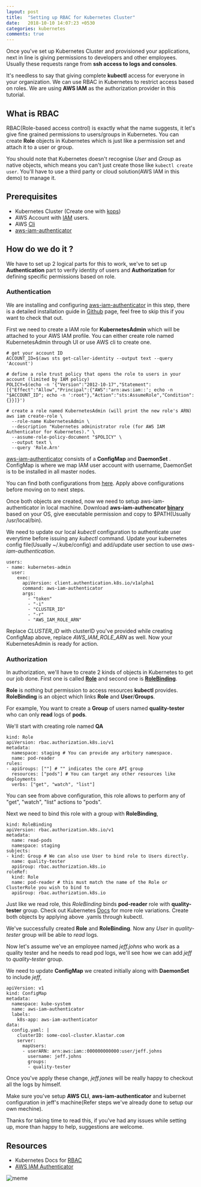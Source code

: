 ```yaml
---
layout: post
title:  "Setting up RBAC for Kubernetes Cluster"
date:   2018-10-10 14:07:23 +0530
categories: kubernetes
comments: true
---
```


Once you've set up Kubernetes Cluster and provisioned your applications, next in line is giving permissions to
developers and other employees. Usually these requests range from __ssh access to logs and consoles__.

It's needless to say that giving complete __kubectl__ access for everyone in your organization. We can use  RBAC in Kubernetes to
restrict access based on roles. We are using __AWS IAM__ as the authorization provider in this tutorial.

## What is RBAC

RBAC(Role-based access control) is exactly what the name suggests, it let's give fine grained permissions to users/groups
in Kubernetes. You can create __Role__ objects in Kubernetes which is just like a permission set and attach it to a user
or group.

You should note that Kubernetes doesn't recognise _User_ and _Group_ as native objects, which means you can't just
create those like `kubectl create user`. You'll have to use a third party or cloud solution(AWS IAM in this demo) to manage it.

## Prerequisites

- Kubernetes Cluster (Create one with [kops](https://github.com/kubernetes/kops))
- AWS Account with [IAM](https://aws.amazon.com/iam/) users.
- AWS [Cli](https://github.com/aws/aws-cli)
- [aws-iam-authenticator](https://github.com/kubernetes-sigs/aws-iam-authenticator)

## How do we do it ?

We have to set up 2 logical parts for this to work, we've to set up __Authentication__ part to verify identity of
users and __Authorization__ for defining specific permissions based on role.

### Authentication
We are installing and configuring [aws-iam-authenticator](https://github.com/kubernetes-sigs/aws-iam-authenticator) in this
step, there is a detailed installation guide in [Github](https://github.com/kubernetes-sigs/aws-iam-authenticator) page,
feel free to skip this if you want to check that out.


First we need to create a IAM role for __KubernetesAdmin__ which will be attached to your AWS IAM profile. You can either
create role named KubernetesAdmin through UI or use AWS cli to create one.
```
# get your account ID
ACCOUNT_ID=$(aws sts get-caller-identity --output text --query 'Account')

# define a role trust policy that opens the role to users in your account (limited by IAM policy)
POLICY=$(echo -n '{"Version":"2012-10-17","Statement":[{"Effect":"Allow","Principal":{"AWS":"arn:aws:iam::'; echo -n "$ACCOUNT_ID"; echo -n ':root"},"Action":"sts:AssumeRole","Condition":{}}]}')

# create a role named KubernetesAdmin (will print the new role's ARN)
aws iam create-role \
  --role-name KubernetesAdmin \
  --description "Kubernetes administrator role (for AWS IAM Authenticator for Kubernetes)." \
  --assume-role-policy-document "$POLICY" \
  --output text \
  --query 'Role.Arn'
```

[aws-iam-authenticator](https://github.com/kubernetes-sigs/aws-iam-authenticator) consists of a __ConfigMap__ and __DaemonSet__
. ConfigMap is where we map IAM user account with username, DaemonSet is to be installed in all master nodes.

You can find both configurations from [here](https://github.com/kubernetes-sigs/aws-iam-authenticator/blob/master/example.yaml).
Apply above configurations before moving on to next steps.

Once both objects are created, now we need to setup aws-iam-authenticator in local machine. Download
__aws-iam-authencator [binary](https://github.com/kubernetes-sigs/aws-iam-authenticator/releases)__ based on your OS, give
executable permission and copy to $PATH(Usually /usr/local/bin).

We need to update our local _kubectl_ configuration to authenticate user everytime before issuing any _kubectl_ command.
Update your kubernetes config file(Usually ~/.kube/config) and add/update user section to use _aws-iam-authentication_.
```
users:
- name: kubernetes-admin
  user:
    exec:
      apiVersion: client.authentication.k8s.io/v1alpha1
      command: aws-iam-authenticator
      args:
        - "token"
        - "-i"
        - "CLUSTER_ID"
        - "-r"
        - "AWS_IAM_ROLE_ARN"
```
Replace _CLUSTER\_ID_ with clusterID you've provided while creating ConfigMap above, replace _AWS\_IAM\_ROLE\_ARN_ as well.
Now your KubernetesAdmin is ready for action.

### Authorization

In authorization, we'll have to create 2 kinds of objects in Kubernetes to get our job done. First one is called
[__Role__](https://kubernetes.io/docs/reference/access-authn-authz/rbac/#role-and-clusterrole) and second one is 
[__RoleBinding__](https://kubernetes.io/docs/reference/access-authn-authz/rbac/#role-and-clusterrole).

__Role__ is nothing but permission to access resources __kubectl__ provides. __RoleBinding__ is an object which links 
__Role__ and __User__/__Groups__.

For example,
You want to create a __Group__ of users named __quality-tester__  who can only __read__ logs of __pods__.

We'll start with creating role named __QA__
```
kind: Role
apiVersion: rbac.authorization.k8s.io/v1
metadata:
  namespace: staging # You can provide any arbitory namespace.
  name: pod-reader
rules:
- apiGroups: [""] # "" indicates the core API group
  resources: ["pods"] # You can target any other resources like deployments
  verbs: ["get", "watch", "list"]
```
You can see from above configuration, this role allows to perform any of "get", "watch", "list" actions to "pods".

Next we need to bind this role with a group with __RoleBinding__,
```
kind: RoleBinding
apiVersion: rbac.authorization.k8s.io/v1
metadata:
  name: read-pods
  namespace: staging
subjects:
- kind: Group # We can also use User to bind role to Users directly.
  name: quality-tester
  apiGroup: rbac.authorization.k8s.io
roleRef:
  kind: Role
  name: pod-reader # this must match the name of the Role or ClusterRole you wish to bind to
  apiGroup: rbac.authorization.k8s.io
```
Just like we read role, this _RoleBinding_ binds __pod-reader__ role with __quality-tester__ group.
Check out Kubernetes [Docs](https://kubernetes.io/docs/reference/access-authn-authz/rbac/) for more role variations.
Create both objects by applying above .yamls through kubectl.

We've successfully created __Role__ and __RoleBinding__. Now any _User_ in _quality-tester_ group will be able to _read_
logs.

Now let's assume we've an employee named _jeff\.johns_ who work as a quality tester and he needs to read pod logs,
we'll see how we can add _jeff_ to _quality-tester_ group.

We need to update __ConfigMap__ we created initially along with __DaemonSet__ to include _jeff_,
```
apiVersion: v1
kind: ConfigMap
metadata:
  namespace: kube-system
  name: aws-iam-authenticator
  labels:
    k8s-app: aws-iam-authenticator
data:
  config.yaml: |
    clusterID: some-cool-cluster.klastar.com
    server:
      mapUsers:
      - userARN: arn:aws:iam::000000000000:user/jeff.johns
        username: jeff.johns
        groups:
        - quality-tester
```
Once you've apply these change, _jeff.jones_ will be really happy to checkout all the logs by himself.

Make sure you've setup __AWS CLI__, __aws-iam-authenticator__ and kubernet configuration in jeff's
machine(Refer steps we've already done to setup our own mechine).


Thanks for taking time to read this, if you've had any issues while setting up, more than happy to help, suggestions are welcome.

## Resources

- Kubernetes Docs for [RBAC](https://kubernetes.io/docs/reference/access-authn-authz/rbac/)
- [AWS IAM Authenticator](https://github.com/kubernetes-sigs/aws-iam-authenticator)

![meme](https://media.giphy.com/media/fCKGDAmigdB2o/giphy.gif)
